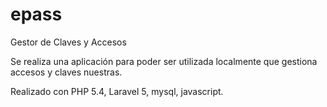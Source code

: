 # epass
Gestor de Claves y Accesos

Se realiza una aplicación para poder ser utilizada localmente que gestiona accesos y claves nuestras.

Realizado con PHP 5.4, Laravel 5, mysql, javascript.

